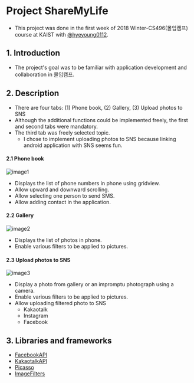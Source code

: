 # Project ShareMyLife

- This project was done in the first week of 2018 Winter-CS496(몰입캠프) course at KAIST with [@hyeyoung0112](https://github.com/hyeyoung0112).   

## 1. Introduction
- The project's goal was to be familiar with application development and collaboration in 몰입캠프. 

## 2. Description
- There are four tabs: (1) Phone book, (2) Gallery, (3) Upload photos to SNS
- Although the additional functions could be implemented freely, the first and second tabs were mandatory.
- The third tab was freely selected topic.
  - I chose to implement uploading photos to SNS because linking android application with SNS seems fun.
#### 2.1 Phone book
![image1](./images/tab1.jpg)  
- Displays the list of phone numbers in phone using gridview.
- Allow upward and downward scrolling.
- Allow selecting one person to send SMS.
- Allow adding contact in the application.
#### 2.2 Gallery
![image2](./images/tab2_2.jpg)
- Displays the list of photos in phone.
- Enable various filters to be applied to pictures.
#### 2.3 Upload photos to SNS
![image3](./images/tab3.jpg)
- Display a photo from gallery or an impromptu photograph using a camera.
- Enable various filters to be applied to pictures.
- Allow uploading filtered photo to SNS
  - Kakaotalk
  - Instagram
  - Facebook

## 3. Libraries and frameworks
- [FacebookAPI](https://developers.facebook.com/docs?locale=us)
- [KakaotalkAPI](https://developers.kakao.com/docs/sdk)
- [Picasso](https://square.github.io/picasso/)
- [ImageFilters](https://github.com/alhazmy13/ImageFilters)
